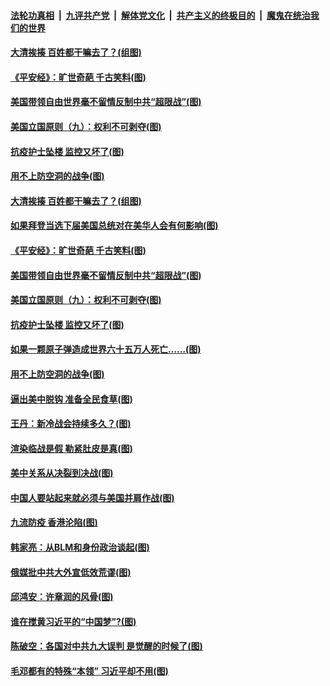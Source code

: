 ####  [法轮功真相](../../../../basic/blob/master/README.md?t=07311931) &nbsp;|&nbsp; [九评共产党](../../../../9ping.md/blob/master/README.md?t=07311931) &nbsp;|&nbsp; [解体党文化](../../../../jtdwh.md/blob/master/README.md?t=07311931)  &nbsp;|&nbsp; [共产主义的终极目的](../../../../gczydzjmd.md/blob/master/README.md?t=07311931) &nbsp;|&nbsp; [魔鬼在统治我们的世界](../../../../mgztzwmdsj.md/blob/master/README.md?t=07311931) 

#### [大清挨揍 百姓都干嘛去了？(组图)](../pages/p4/941394.md?t=07311931) 

#### [《平安经》：旷世奇葩 千古笑料(图)](../pages/p4/941377.md?t=07311931) 

#### [美国带领自由世界毫不留情反制中共“超限战”(图)](../pages/p4/941376.md?t=07311931) 

#### [美国立国原则（九）：权利不可剥夺(图)](../pages/p4/941373.md?t=07311931) 

#### [抗疫护士坠楼 监控又坏了(图)](../pages/p4/941384.md?t=07311931) 

#### [用不上防空洞的战争(图)](../pages/p4/941324.md?t=07311931) 

#### [大清挨揍 百姓都干嘛去了？(组图)](../pages/p4/941394.md?t=07311931) 

#### [如果拜登当选下届美国总统对在美华人会有何影响(图)](../pages/p4/941391.md?t=07311931) 

#### [《平安经》：旷世奇葩 千古笑料(图)](../pages/p4/941377.md?t=07311931) 

#### [美国带领自由世界毫不留情反制中共“超限战”(图)](../pages/p4/941376.md?t=07311931) 

#### [美国立国原则（九）：权利不可剥夺(图)](../pages/p4/941373.md?t=07311931) 

#### [抗疫护士坠楼 监控又坏了(图)](../pages/p4/941384.md?t=07311931) 

#### [如果一颗原子弹造成世界六十五万人死亡……(图)](../pages/p4/941374.md?t=07311931) 

#### [用不上防空洞的战争(图)](../pages/p4/941324.md?t=07311931) 

#### [逼出美中脱钩 准备全民食草(图)](../pages/p4/941307.md?t=07311931) 

#### [王丹：新冷战会持续多久？(图)](../pages/p4/941306.md?t=07311931) 

#### [渲染临战是假 勒紧肚皮是真(图)](../pages/p4/941302.md?t=07311931) 

#### [美中关系从决裂到决战(图)](../pages/p4/941294.md?t=07311931) 

#### [中国人要站起来就必须与美国并肩作战(图)](../pages/p4/941289.md?t=07311931) 

#### [九流防疫 香港沦陷(图)](../pages/p4/941211.md?t=07311931) 

#### [韩家亮：从BLM和身份政治谈起(图)](../pages/p4/941191.md?t=07311931) 

#### [俄媒批中共大外宣低效荒谬(图)](../pages/p4/941189.md?t=07311931) 

#### [邱鸿安：许章润的风骨(图)](../pages/p4/941190.md?t=07311931) 

#### [谁在搅黄习近平的“中国梦”?(图)](../pages/p4/941186.md?t=07311931) 

#### [陈破空：各国对中共九大误判 是觉醒的时候了(图)](../pages/p4/941187.md?t=07311931) 

#### [毛邓都有的特殊“本领” 习近平却不用(图)](../pages/p4/941134.md?t=07311931) 


